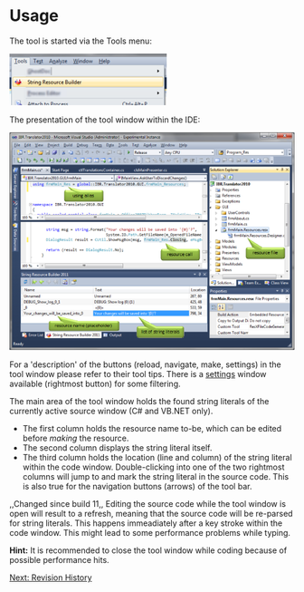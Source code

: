 # Usage
The tool is started via the Tools menu:

![Tools Menu](Usage_SRBMenu.png)

The presentation of the tool window within the IDE:

![Tool Window](Usage_StringResourceBuilderPreview.png)

For a 'description' of the buttons (reload, navigate, make, settings) in the tool window please refer to their tool tips.  There is a [settings](Settings.md) window available (rightmost button) for some filtering.

The main area of the tool window holds the found string literals of the currently active source window (C# and VB.NET only).
* The first column holds the resource name to-be, which can be edited before _making_ the resource.
* The second column displays the string literal itself.
* The third column holds the location (line and column) of the string literal within the code window.
Double-clicking into one of the two rightmost columns will jump to and mark the string literal in the source code.  This is also true for the navigation buttons (arrows) of the tool bar.

,,Changed since build 11,,
Editing the source code while the tool window is open will result to a refresh, meaning that the source code will be re-parsed for string literals.  This happens immeadiately after a key stroke within the code window.  This might lead to some performance problems while typing.

**Hint:** It is recommended to close the tool window while coding because of possible performance hits.

[Next: Revision History](RevisionHistory.md)

